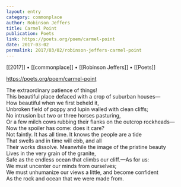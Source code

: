 ```yaml
---
layout: entry
category: commonplace
author: Robinson Jeffers
title: Carmel Point
publication: Poets
link: https://poets.org/poem/carmel-point
date: 2017-03-02
permalink: 2017/03/02/robinson-jeffers-carmel-point
---
```


[[2017]] • [[commonplace]] • [[Robinson Jeffers]] • [[Poets]] 

https://poets.org/poem/carmel-point

The extraordinary patience of things! 
<br>This beautiful place defaced with a crop of suburban houses—
<br>How beautiful when we first beheld it,
<br>Unbroken field of poppy and lupin walled with clean cliffs;
<br>No intrusion but two or three horses pasturing,
<br>Or a few milch cows rubbing their flanks on the outcrop rockheads—
<br>Now the spoiler has come: does it care?
<br>Not faintly. It has all time. It knows the people are a tide
<br>That swells and in time will ebb, and all
<br>Their works dissolve. Meanwhile the image of the pristine beauty
<br>Lives in the very grain of the granite,
<br>Safe as the endless ocean that climbs our cliff.—As for us:
<br>We must uncenter our minds from ourselves;
<br>We must unhumanize our views a little, and become confident
<br>As the rock and ocean that we were made from.